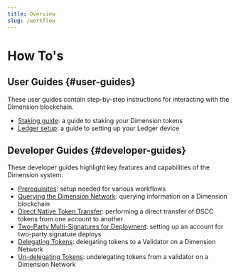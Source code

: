 ```yaml
---
title: Overview
slug: /workflow
---
```


# How To's

## User Guides {#user-guides}

These user guides contain step-by-step instructions for interacting with the Dimension blockchain.

-   [Staking guide](staking.md): a guide to staking your Dimension tokens
-   [Ledger setup](ledger-setup.md): a guide to setting up your Ledger device

## Developer Guides {#developer-guides}

These developer guides highlight key features and capabilities of the Dimension system.

-   [Prerequisites](setup.md): setup needed for various workflows
-   [Querying the Dimension Network](querying.md): querying information on a Dimension blockchain
-   [Direct Native Token Transfer](transfer-workflow.md): performing a direct transfer of DSCC tokens from one account to another
-   [Two-Party Multi-Signatures for Deployment](two-party-multi-sig.md): setting up an account for two-party signature deploys
-   [Delegating Tokens](delegate.md): delegating tokens to a Validator on a Dimension Network
-   [Un-delegating Tokens](undelegate.md): undelegating tokens from a validator on a Dimension Network
